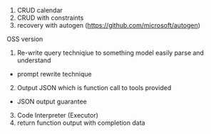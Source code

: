 1. CRUD calendar 
2. CRUD with constraints
3. recovery with autogen (https://github.com/microsoft/autogen)

OSS version
1. Re-write query techniqiue to something model easily parse and understand
  * prompt rewrite technique
2. Output JSON which is function call to tools provided
  * JSON output guarantee
3. Code Interpreter (Executor)
4. return function output with completion data